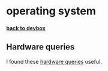 # operating system

#### <div style="text-align: left"> <a href="devbox.md"><b>back to devbox</b></a> <br/></div>


## Hardware queries
I found these [hardware queries](/docs/devbox/hardware.md) useful.